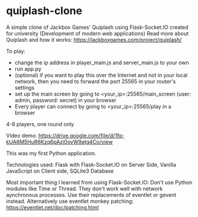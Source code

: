 # quiplash-clone
A simple clone of Jackbox Games' Quiplash using Flask-Socket.IO created for university (Development of modern web applications)
Read more about Quiplash and how it works: https://jackboxgames.com/project/quiplash/

To play:
- change the ip address in player_main.js and server_main.js to your own
- run app.py
- (optional) if you want to play this over the Internet and not in your local network, then you need to forward the port 25565 in your router's settings
- set up the main screen by going to <your_ip>:25565/main_screen (user: admin, password: secret) in your browser
- Every player can connect by going to <your_ip>:25565/play in a browser

4-8 players, one round only

Video demo: https://drive.google.com/file/d/1fq-kUA6M5HuR6Kzq6pAzi0ovW9atg4Co/view

This was my first Python application.

Technologies used: Flask with Flask-Socket.IO on Server Side, Vanilla JavaScript on Client side, SQLite3 Database

Most important thing I learned from using Flask-Socket.IO: Don't use Python modules like Time or Thread. They don't work well with network aynchronous processes.
Use their replacements of eventlet or gevent instead. Alternatively use eventlet monkey patching: https://eventlet.net/doc/patching.html
